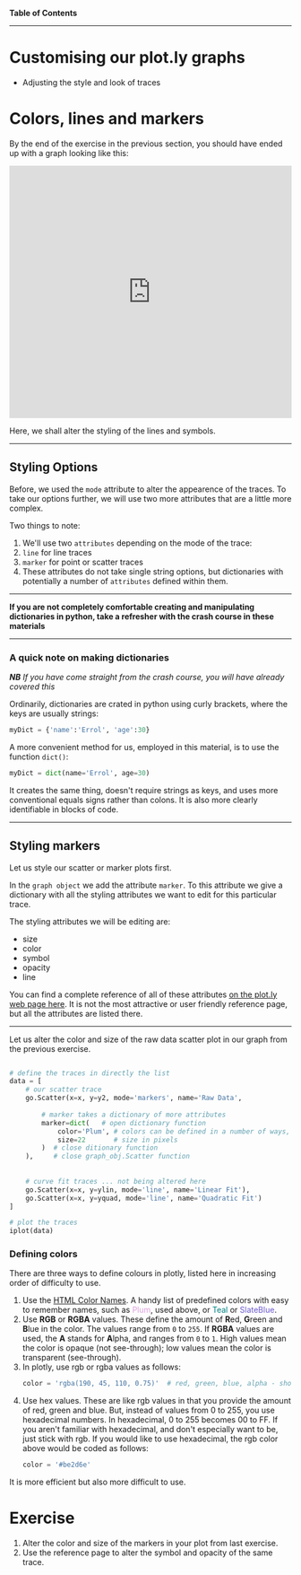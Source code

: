 **Table of Contents**
<!-- toc -->
---

# Customising our plot.ly graphs

* Adjusting the style and look of traces

<!--sec data-title="Summary" data-id="s1" data-show=true data-collapse=false ces-->

<!--endsec-->


# Colors, lines and markers

By the end of the exercise in the previous section, you should have ended up with a graph looking like this:

<iframe width="100%" height="450" frameborder="0" scrolling="no" src="https://plot.ly/~research.bazaar/38.embed"></iframe>

Here, we shall alter the styling of the lines and symbols.

---

## Styling Options

Before, we used the ```mode``` attribute to alter the appearence of the traces.  To take our options further, we will use two more attributes that are a little more complex.

Two things to note:

1. We'll use two ```attributes``` depending on the mode of the trace: 
  2. ```line``` for line traces 
  3. ```marker``` for point or scatter traces
4. These attributes do not take single string options, but dictionaries with potentially a number of ```attributes``` defined within them.

---

**If you are not completely comfortable creating and manipulating dictionaries in python, take a refresher with the crash course in these materials**

---

### A quick note on making dictionaries  

***NB*** *If you have come straight from the crash course, you will have already covered this*

Ordinarily, dictionaries are crated in python using curly brackets, where the keys are usually strings:

```python
myDict = {'name':'Errol', 'age':30}
```

A more convenient method for us, employed in this material, is to use the function ```dict()```:

```python
myDict = dict(name='Errol', age=30)
```

It creates the same thing, doesn't require strings as keys, and uses more conventional equals signs rather than colons.  It is also more clearly identifiable in blocks of code.

---

## Styling markers

Let us style our scatter or marker plots first.

In the ```graph object``` we add the attribute ```marker```.  To this attribute we give a dictionary with all the styling attributes we want to edit for this particular trace.

The styling attributes we will be editing are:

* size
* color
* symbol
* opacity
* line

You can find a complete reference of all of these attributes [on the plot.ly web page here](https://plot.ly/python/reference/).  It is not the most attractive or user friendly reference page, but all the attributes are listed there.

---

Let us alter the color and size of the raw data scatter plot in our graph from the previous exercise.

```python

# define the traces in directly the list
data = [
    # our scatter trace
    go.Scatter(x=x, y=y2, mode='markers', name='Raw Data',
    
        # marker takes a dictionary of more attributes
        marker=dict(   # open dictionary function
            color='Plum', # colors can be defined in a number of ways, here, with HTML names
            size=22       # size in pixels
        )  # close ditionary function
    ),     # close graph_obj.Scatter function
    
    
    # curve fit traces ... not being altered here
    go.Scatter(x=x, y=ylin, mode='line', name='Linear Fit'),
    go.Scatter(x=x, y=yquad, mode='line', name='Quadratic Fit')
]

# plot the traces
iplot(data)
```

<!--sec data-title="New Markers" data-id="d1" data-show=true data-collapse=false ces-->

<!--endsec-->

### Defining colors

There are three ways to define colours in plotly, listed here in increasing order of difficulty to use.  

1. Use the [HTML Color Names](http://www.w3schools.com/colors/colors_names.asp).  A handy list of predefined colors with easy to remember names, such as <span style="color:Plum">Plum</span>, used above, or <span style="color:Teal">Teal</span> or <span style="color:SlateBlue">SlateBlue</span>.
2. Use **RGB** or **RGBA** values.  These define the amount of **R**ed, **G**reen and **B**lue in the color.  The values range from ```0``` to ```255```.  If **RGBA** values are used, the **A** stands for **A**lpha, and ranges from ```0``` to ```1```.  High values mean the color is opaque (not see-through); low values mean the color is transparent (see-through).
  3. In plotly, use rgb or rgba values as follows:
     ```python
     color = 'rgba(190, 45, 110, 0.75)'  # red, green, blue, alpha - shoud be purpleish
     ```
3. Use hex values.  These are like rgb values in that you provide the amount of red, green and blue.  But, instead of values from 0 to 255, you use hexadecimal numbers.  In hexadecimal, 0 to 255 becomes 00 to FF.  If you aren't familiar with hexadecimal, and don't especially want to be, just stick with rgb.  If you would like to use hexadecimal, the rgb color above would be coded as follows:
    ```python
    color = '#be2d6e'
    ```
It is more efficient but also more difficult to use.

# Exercise
1. Alter the color and size of the markers in your plot from last exercise.
2. Use the reference page to alter the symbol and opacity of the same trace.